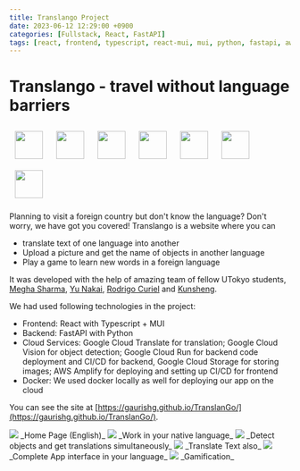 ```yaml
---
title: Translango Project
date: 2023-06-12 12:29:00 +0900
categories: [Fullstack, React, FastAPI]
tags: [react, frontend, typescript, react-mui, mui, python, fastapi, aws, gcp]     # TAG names should always be lowercase
---
```


# Translango - travel without language barriers

<div>
<img style="height:50px; margin: 10px" src="https://upload.wikimedia.org/wikipedia/commons/4/4c/Typescript_logo_2020.svg">
<img style="height:50px; margin: 10px" src="https://upload.wikimedia.org/wikipedia/commons/a/a7/React-icon.svg">
<img style="height:50px; margin: 10px" src="https://playwright.dev/java/img/logos/MUI.png">
<img style="height:50px; margin: 10px" src="https://s3.dualstack.us-east-2.amazonaws.com/pythondotorg-assets/media/files/python-logo-only.svg">
<img style="height:50px; margin: 10px" src="https://codeahoy.com/assets/images/compare/python-frameworks/fastapi-logo.png">
<img style="height:50px; margin: 10px" src="https://www.theeggbrussels.com/wp-content/uploads/2018/05/logo-AWS-1024x658.png">
<img style="height:50px; margin: 10px" src="https://www.gend.co/hs-fs/hubfs/gcp-logo-cloud.png?width=730&name=gcp-logo-cloud.png">
</div>



Planning to visit a foreign country but don't know the language? Don't worry, we have got you covered! Translango is a website where you can
- translate text of one language into another
- Upload a picture and get the name of objects in another language
- Play a game to learn new words in a foreign language

It was developed with the help of amazing team of fellow UTokyo students, [Megha Sharma](https://github.com/ms3744), [Yu Nakai](https://github.com/nnaakkaaii), [Rodrigo Curiel](https://github.com/ccurielrodrigo) and [Kunsheng](https://github.com/likunsheng).

We had used following technologies in the project:
- Frontend: React with Typescript + MUI
- Backend: FastAPI with Python
- Cloud Services: Google Cloud Translate for translation; Google Cloud Vision for object detection; Google Cloud Run for backend code deployment and CI/CD for backend, Google Cloud Storage for storing images; AWS Amplify for deploying and setting up CI/CD for frontend
- Docker: We used docker locally as well for deploying our app on the cloud

You can see the site at [https://gaurishg.github.io/TranslanGo/](https://gaurishg.github.io/TranslanGo/).

<img style="max-width: 300px" src="/assets/images/translango/HomePage_en.png">
_Home Page (English)_

<img style="max-width: 300px" src="/assets/images/translango/ChangeLanguages.png">
_Work in your native language_

<img style="max-width: 300px" src="/assets/images/translango/ObjectDetectionAndTranslation.png">
_Detect objects and get translations simultaneously_

<img style="max-width: 300px" src="/assets/images/translango/TextTranslate_en.png">
_Translate Text also_

<img style="max-width: 300px" src="/assets/images/translango/TextTranslate_hi.png">
_Complete App interface in your language_

<img style="max-width: 300px" src="/assets/images/translango/Games.png">
_Gamification_










